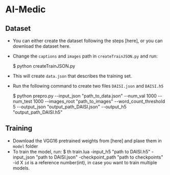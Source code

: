 # AI-Medic


## Dataset
- You can either create the dataset following the steps [here], or you can download the dataset here.
- Change the `captions` and `images` path in `createTrainJSON.py` and run:

    $ python createTrainJSON.py
    
- This will create `data.json`  that describes the training set.
- Run the following command to create two files `DAISI.json` and `DAISI.h5`

    $ python prepro.py --input_json "path_to_data.json" --num_val 1000 --num_test 1000 --images_root "path_to_images" --word_count_threshold 5 --output_json "output_path_DAISI.json" --output_h5 "output_path_DAISI.h5"

## Training
- Download the VGG16 pretrained weights from [here] and plaxe them in `model` folder
- To train the model, run:
   $ th train.lua -input_h5 "path to DAISI.h5" -input_json "path to DAISI.json" -checkpoint_path "path to checkpoints" -id X
`id` is a reference number(int), in case you want to train multiple models.
